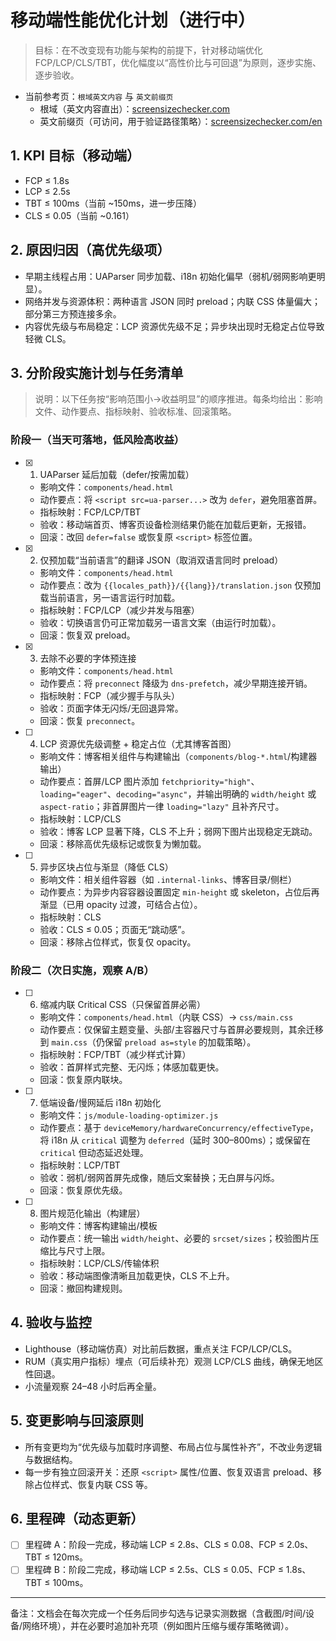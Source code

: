 # 移动端性能优化计划（进行中）

> 目标：在不改变现有功能与架构的前提下，针对移动端优化 FCP/LCP/CLS/TBT，优化幅度以“高性价比与可回退”为原则，逐步实施、逐步验收。

- 当前参考页：`根域英文内容` 与 `英文前缀页`
  - 根域（英文内容直出）：[screensizechecker.com](https://screensizechecker.com/)
  - 英文前缀页（可访问，用于验证路径策略）：[screensizechecker.com/en](http://screensizechecker.com/en)

## 1. KPI 目标（移动端）
- FCP ≤ 1.8s
- LCP ≤ 2.5s
- TBT ≤ 100ms（当前 ~150ms，进一步压降）
- CLS ≤ 0.05（当前 ~0.161）

## 2. 原因归因（高优先级项）
- 早期主线程占用：UAParser 同步加载、i18n 初始化偏早（弱机/弱网影响更明显）。
- 网络并发与资源体积：两种语言 JSON 同时 preload；内联 CSS 体量偏大；部分第三方预连接多余。
- 内容优先级与布局稳定：LCP 资源优先级不足；异步块出现时无稳定占位导致轻微 CLS。

## 3. 分阶段实施计划与任务清单

> 说明：以下任务按“影响范围小→收益明显”的顺序推进。每条均给出：影响文件、动作要点、指标映射、验收标准、回滚策略。

### 阶段一（当天可落地，低风险高收益）

- [x] 1. UAParser 延后加载（defer/按需加载）
  - 影响文件：`components/head.html`
  - 动作要点：将 `<script src=ua-parser...>` 改为 `defer`，避免阻塞首屏。
  - 指标映射：FCP/LCP/TBT
  - 验收：移动端首页、博客页设备检测结果仍能在加载后更新，无报错。
  - 回滚：改回 `defer=false` 或恢复原 `<script>` 标签位置。

- [x] 2. 仅预加载“当前语言”的翻译 JSON（取消双语言同时 preload）
  - 影响文件：`components/head.html`
  - 动作要点：改为 `{{locales_path}}/{{lang}}/translation.json` 仅预加载当前语言，另一语言运行时加载。
  - 指标映射：FCP/LCP（减少并发与阻塞）
  - 验收：切换语言仍可正常加载另一语言文案（由运行时加载）。
  - 回滚：恢复双 preload。

- [x] 3. 去除不必要的字体预连接
  - 影响文件：`components/head.html`
  - 动作要点：将 `preconnect` 降级为 `dns-prefetch`，减少早期连接开销。
  - 指标映射：FCP（减少握手与队头）
  - 验收：页面字体无闪烁/无回退异常。
  - 回滚：恢复 `preconnect`。

- [ ] 4. LCP 资源优先级调整 + 稳定占位（尤其博客首图）
  - 影响文件：博客相关组件与构建输出（`components/blog-*.html`/构建器输出）
  - 动作要点：首屏/LCP 图片添加 `fetchpriority="high"`、`loading="eager"`、`decoding="async"`，并输出明确的 `width/height` 或 `aspect-ratio`；非首屏图片一律 `loading="lazy"` 且补齐尺寸。
  - 指标映射：LCP/CLS
  - 验收：博客 LCP 显著下降，CLS 不上升；弱网下图片出现稳定无跳动。
  - 回滚：移除高优先级标记或恢复为懒加载。

- [ ] 5. 异步区块占位与渐显（降低 CLS）
  - 影响文件：相关组件容器（如 `.internal-links`、博客目录/侧栏）
  - 动作要点：为异步内容容器设置固定 `min-height` 或 skeleton，占位后再渐显（已用 opacity 过渡，可结合占位）。
  - 指标映射：CLS
  - 验收：CLS ≤ 0.05；页面无“跳动感”。
  - 回滚：移除占位样式，恢复仅 opacity。

### 阶段二（次日实施，观察 A/B）

- [ ] 6. 缩减内联 Critical CSS（只保留首屏必需）
  - 影响文件：`components/head.html`（内联 CSS）→ `css/main.css`
  - 动作要点：仅保留主题变量、头部/主容器尺寸与首屏必要规则，其余迁移到 `main.css`（仍保留 `preload as=style` 的加载策略）。
  - 指标映射：FCP/TBT（减少样式计算）
  - 验收：首屏样式完整、无闪烁；体感加载更快。
  - 回滚：恢复原内联块。

- [ ] 7. 低端设备/慢网延后 i18n 初始化
  - 影响文件：`js/module-loading-optimizer.js`
  - 动作要点：基于 `deviceMemory/hardwareConcurrency/effectiveType`，将 i18n 从 `critical` 调整为 `deferred`（延时 300–800ms）；或保留在 `critical` 但动态延迟处理。
  - 指标映射：LCP/TBT
  - 验收：弱机/弱网首屏先成像，随后文案替换；无白屏与闪烁。
  - 回滚：恢复原优先级。

- [ ] 8. 图片规范化输出（构建层）
  - 影响文件：博客构建输出/模板
  - 动作要点：统一输出 `width/height`、必要的 `srcset/sizes`；校验图片压缩比与尺寸上限。
  - 指标映射：LCP/CLS/传输体积
  - 验收：移动端图像清晰且加载更快，CLS 不上升。
  - 回滚：撤回构建规则。

## 4. 验收与监控
- Lighthouse（移动端仿真）对比前后数据，重点关注 FCP/LCP/CLS。
- RUM（真实用户指标）埋点（可后续补充）观测 LCP/CLS 曲线，确保无地区性回退。
- 小流量观察 24–48 小时后再全量。

## 5. 变更影响与回滚原则
- 所有变更均为“优先级与加载时序调整、布局占位与属性补齐”，不改业务逻辑与数据结构。
- 每一步有独立回滚开关：还原 `<script>` 属性/位置、恢复双语言 preload、移除占位样式、恢复内联 CSS 等。

## 6. 里程碑（动态更新）
- [ ] 里程碑 A：阶段一完成，移动端 LCP ≤ 2.8s、CLS ≤ 0.08、FCP ≤ 2.0s、TBT ≤ 120ms。
- [ ] 里程碑 B：阶段二完成，移动端 LCP ≤ 2.5s、CLS ≤ 0.05、FCP ≤ 1.8s、TBT ≤ 100ms。

---

备注：文档会在每次完成一个任务后同步勾选与记录实测数据（含截图/时间/设备/网络环境），并在必要时追加补充项（例如图片压缩与缓存策略微调）。
